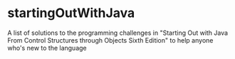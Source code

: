 # startingOutWithJava

A list of solutions to the programming challenges in "Starting Out with Java From Control Structures through Objects Sixth Edition" to help anyone who's new to the language
